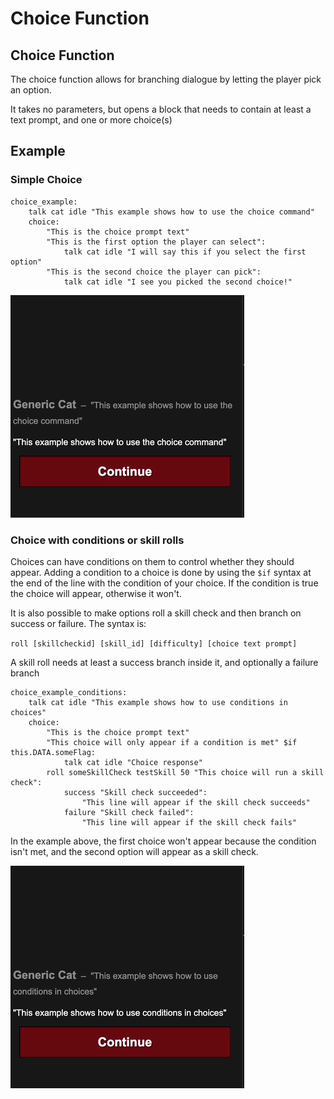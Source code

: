 # Choice Function

## Choice Function

The choice function allows for branching dialogue by letting the player pick an option.

It takes no parameters, but opens a block that needs to contain at least a text prompt, and one or more choice\(s\)

## Example

### Simple Choice

```text
choice_example:
    talk cat idle "This example shows how to use the choice command"
    choice:
        "This is the choice prompt text"
        "This is the first option the player can select":
            talk cat idle "I will say this if you select the first option"
        "This is the second choice the player can pick":
            talk cat idle "I see you picked the second choice!"
```

![Result of the above code](../.gitbook/assets/choice.gif)

### Choice with conditions or skill rolls

Choices can have conditions on them to control whether they should appear. Adding a condition to a choice is done by using the `$if` syntax at the end of the line with the condition of your choice. If the condition is true the choice will appear, otherwise it won't.

It is also possible to make options roll a skill check and then branch on success or failure. The syntax is:

`roll [skillcheckid] [skill_id] [difficulty] [choice text prompt]`

 A skill roll needs at least a success branch inside it, and optionally a failure branch

```text
choice_example_conditions:
    talk cat idle "This example shows how to use conditions in choices"
    choice:
        "This is the choice prompt text"
        "This choice will only appear if a condition is met" $if this.DATA.someFlag:
            talk cat idle "Choice response"
        roll someSkillCheck testSkill 50 "This choice will run a skill check":
            success "Skill check succeeded":
                "This line will appear if the skill check succeeds"
            failure "Skill check failed":
                "This line will appear if the skill check fails"

```

In the example above, the first choice won't appear because the condition isn't met, and the second option will appear as a skill check.

![Choice with a skill check](../.gitbook/assets/choice-skillcheck.gif)

